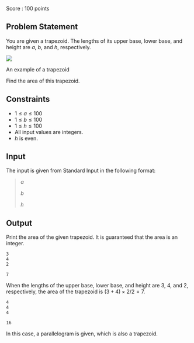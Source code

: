 Score : $100$ points

## Problem Statement

You are given a trapezoid. The lengths of its upper base, lower base, and height are $a$, $b$, and $h$, respectively.

![](https://atcoder.jp/img/arc061/1158e37155d46a42e90f31566478e6da.png)

An example of a trapezoid

Find the area of this trapezoid.

## Constraints

- $1 \leq a \leq 100$
- $1 \leq b \leq 100$
- $1 \leq h \leq 100$
- All input values are integers.
- $h$ is even.

## Input

The input is given from Standard Input in the following format:

> $a$
> 
> $b$
> 
> $h$

## Output

Print the area of the given trapezoid. It is guaranteed that the area is an integer.

```input1
3
4
2
```

```output1
7
```

When the lengths of the upper base, lower base, and height are $3$, $4$, and $2$, respectively, the area of the trapezoid is $(3+4) \times 2/2 = 7$.

```input2
4
4
4
```

```output2
16
```

In this case, a parallelogram is given, which is also a trapezoid.
